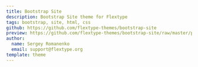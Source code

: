 ```yaml
---
title: Bootstrap Site
description: Bootstrap Site theme for Flextype
tags: bootstrap, site, html, css
github: https://github.com/flextype-themes/bootstrap-site
preview: https://github.com/flextype-themes/bootstrap-site/raw/master/preview.png
author:
  name: Sergey Romanenko
  email: support@flextype.org
template: theme
---
```

